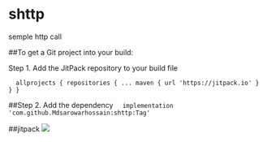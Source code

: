 # shttp
semple http call

##To get a Git project into your build:

Step 1. Add the JitPack repository to your build file


`	allprojects {
		repositories {
			...
			maven { url 'https://jitpack.io' }
		}
	}
`



##Step 2. Add the dependency
  `  implementation 'com.github.Mdsarowarhossain:shttp:Tag'`


##jitpack 
[![](https://jitpack.io/v/Mdsarowarhossain/shttp.svg)](https://jitpack.io/#Mdsarowarhossain/shttp)
